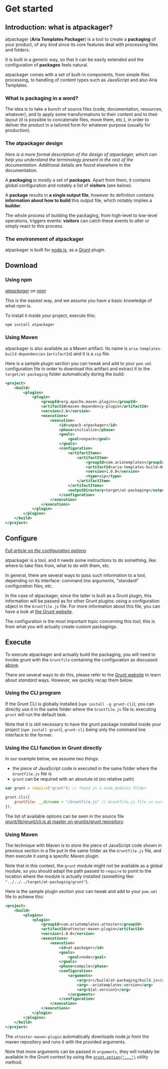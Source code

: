 # Get started

## Introduction: what is atpackager?

atpackager (__Aria Templates Packager__) is a tool to create a __packaging__ of your product, of any kind since its core features deal with processing files and folders.

It is built in a generic way, so that it can be easily extended and the configuration of __packages__ feels natural.

atpackager comes with a set of built-in components, from simple files processing, to handling of content types such as JavaScript and also Aria Templates.

### What is packaging in a word?

The idea is to take a bunch of source files (code, documentation, resources, whatever), and to apply some transformations to their content and to their layout (it is possible to concatenate files, move them, etc.), in order to deliver the product in a tailored form for whatever purpose (usually for production).

### The atpackager design

_Here is a more formal description of the design of atpackager, which can help you understand the terminology present in the rest of the documentation._ Additional details are found elsewhere in the documentation.

A __packaging__ is mostly a set of __packages__. Apart from them, it contains global configuration and notably a list of __visitors__ (see below).

A __package__ results in __a single output file__, however its definition contains __information about how to build__ this output file, which notably implies a __builder__.

The whole process of building the packaging, from high-level to low-level operations, triggers events: __visitors__ can catch these events to alter or simply react to this process.

### The environment of atpackager

atpackager is built for [node.js](http://nodejs.org/), as a [Grunt](http://gruntjs.com/) plugin.





## Download

### Using npm

_[atpackager](https://www.npmjs.org/package/atpackager) on [npm](https://www.npmjs.org/)_

This is the easiest way, and we assume you have a basic knowledge of what npm is.

To install it inside your project, execute this:

```bash
npm install atpackager
```

### Using Maven

atpackager is also available as a Maven artifact. Its name is `aria-templates-build-dependencies` (`artifactId`) and it is a `zip` file.

Here is a sample plugin section you can tweak and add to your `pom.xml` configuration file in order to download this artifact and extract it to the `target/at-packaging` folder automatically during the build:

```xml
<project>
	<build>
		<plugins>
			<plugin>
				<groupId>org.apache.maven.plugins</groupId>
				<artifactId>maven-dependency-plugin</artifactId>
				<version>2.6</version>
				<executions>
					<execution>
						<id>unpack-atpackager</id>
						<phase>initialize</phase>
						<goals>
							<goal>unpack</goal>
						</goals>
						<configuration>
							<artifactItems>
								<artifactItem>
									<groupId>com.ariatemplates</groupId>
									<artifactId>aria-templates-build-dependencies</artifactId>
									<version>1.0.0</version>
									<type>zip</type>
								</artifactItem>
							</artifactItems>
							<outputDirectory>target/at-packaging</outputDirectory>
						</configuration>
					</execution>
				</executions>
			</plugin>
		</plugins>
	</build>
</project>
```





## Configure

_[Full article on the configuration options](./configuration.html)_

atpackager is a tool, and it needs some instructions to do something, like: where to take files from, what to do with them, etc.

In general, there are several ways to pass such information to a tool, depending on its interface: command line arguments, "standard" configuration files, etc.

In the case of atpackager, since the latter is built as a Grunt plugin, this information will be passed as for other Grunt plugins: using a configuration object in the `Gruntfile.js` file. For more information about this file, you can have a look at [the Grunt website](http://gruntjs.com/sample-gruntfile).

The configuration is the most important topic concerning this tool, this is from what you will actually create custom packagings.





## Execute

To execute atpackager and actually build the packaging, you will need to invoke grunt with the `Gruntfile` containing the configuration as discussed [above](./configuration).

There are several ways to do this, please refer to the [Grunt website](http://gruntjs.com/getting-started) to learn about _standard_ ways. However, we quickly recap them below.

### Using the CLI program

If the Grunt CLI is globally installed (`npm install -g grunt-cli`), you can directly use it in the same folder where the `Gruntfile.js` file is: executing `grunt` will run the default task.

Note that it is still necessary to have the grunt package installed inside your project (`npm install grunt`), `grunt-cli` being only the command line interface to the former.

### Using the CLI function in Grunt directly

In our example below, we assume two things:

* the piece of JavaScript code is executed in the same folder where the `Gruntfile.js` file is
* `grunt` can be required with an absolute id (no relative path)

```javascript
var grunt = require("grunt"); // found in a node_modules folder

grunt.cli({
	gruntfile: __dirname + "/Gruntfile.js" // Gruntfile.js file in current module's folder
});
```

The list of available options can be seen in the source file [grunt/lib/grunt/cli.js at master on gruntjs/grunt repository](https://github.com/gruntjs/grunt/blob/master/lib/grunt/cli.js).

### Using Maven

The technique with Maven is to store the piece of JavaScript code shown in previous section in a file put in the same folder as the `Gruntfile.js` file, and then execute it using a specific Maven plugin.

Note that in this context, the `grunt` module might not be available as a global module, so you should adapt the path passed to `require` to point to the location where the module is actually installed (something like: `"../../../target/at-packaging/grunt"`).

Here is the sample plugin section your can tweak and add to your `pom.xml` file to achieve this:

```xml
<project>
	<build>
		<plugins>
			<plugin>
				<groupId>com.ariatemplates.attester</groupId>
				<artifactId>attester-maven-plugin</artifactId>
				<version>1.0.0</version>
				<executions>
					<execution>
						<id>at-packager</id>
						<goals>
							<goal>node</goal>
						</goals>
						<phase>compile</phase>
						<configuration>
							<arguments>
								<arg>src/build/at-packaging/build.js</arg>
								<arg>--ariatemplates-version</arg>
								<arg>${at.version}</arg>
							</arguments>
						</configuration>
					</execution>
				</executions>
			</plugin>
		</plugins>
	</build>
</project>
```

The `attester-maven-plugin` automatically downloads node.js from the maven repository and runs it with the provided arguments.

Note that more arguments can be passed in `arguments`, they will notably be available in the Grunt context by using the [`grunt.option("...")`](http://gruntjs.com/api/grunt.option) utility method.
